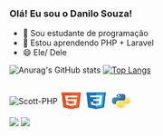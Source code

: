 ### Olá! Eu sou o Danilo Souza!



- 🔭 Sou estudante de programação
- 🌱 Estou aprendendo PHP + Laravel
- 😄 Ele/ Dele

![Anurag's GitHub stats](https://github-readme-stats.vercel.app/api?username=odanilosouza&show_icons=true&theme=radical)
[![Top Langs](https://github-readme-stats.vercel.app/api/top-langs/?username=anuraghazra&layout=compact)](https://github.com/anuraghazra/github-readme-stats)

<div style="display: inline_block"><br>
   <img align="center" alt="Scott-PHP" height="50" width="50" src="https://cdn.jsdelivr.net/gh/devicons/devicon/icons/php/php-plain.svg"">
  <img align="center" alt="Scott-HTML" height="30" width="40" src="https://raw.githubusercontent.com/devicons/devicon/master/icons/html5/html5-original.svg">
  <img align="center" alt="Scott-CSS" height="30" width="40" src="https://raw.githubusercontent.com/devicons/devicon/master/icons/css3/css3-original.svg">
  <img align="center" alt="Scott-Python" height="30" width="40" src="https://raw.githubusercontent.com/devicons/devicon/master/icons/python/python-original.svg">
   
</div>
 
<div> 
 
 
  <a href = "mailto:dev.danilosouza@gmail.com"><img src="https://img.shields.io/badge/-Gmail-%23333?style=for-the-badge&logo=gmail&logoColor=white" target="_blank"></a>
  <a href="https://www.linkedin.com/in/danilolimadesouza/" target="_blank"><img src="https://img.shields.io/badge/-LinkedIn-%230077B5?style=for-the-badge&logo=linkedin&logoColor=white" target="_blank"></a> 
  
</div>


          
